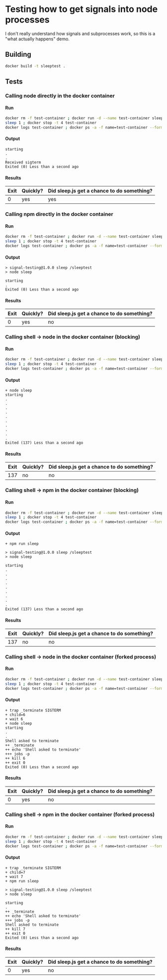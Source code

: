 # Testing how to get signals into node processes

I don't really understand how signals and subprocesses work, so this is a "what actually happens" demo.

## Building
```sh
docker build -t sleeptest .
```

## Tests

### Calling node directly in the docker container
#### Run
```sh
docker rm -f test-container ; docker run -d --name test-container sleeptest node sleep
sleep 1 ; docker stop -t 4 test-container
docker logs test-container ; docker ps -a -f name=test-container --format "{{.Status}}"

```

#### Output
```
starting
.
.
Received sigterm
Exited (0) Less than a second ago
```

#### Results
| Exit | Quickly? | Did sleep.js get a chance to do something? |
| --- | --- | --- |
| 0 | yes | yes |

### Calling npm directly in the docker container

#### Run
```sh
docker rm -f test-container ; docker run -d --name test-container sleeptest npm run sleep
sleep 1 ; docker stop -t 4 test-container
docker logs test-container ; docker ps -a -f name=test-container --format "{{.Status}}"

```

#### Output
```
> signal-testing@1.0.0 sleep /sleeptest
> node sleep

starting
.
Exited (0) Less than a second ago
```

#### Results
| Exit | Quickly? | Did sleep.js get a chance to do something? |
| --- | --- | --- |
| 0 | yes | no |

### Calling shell -> node in the docker container (blocking)
#### Run
```sh
docker rm -f test-container ; docker run -d --name test-container sleeptest ./sh/call-node-sync.sh
sleep 1 ; docker stop -t 4 test-container
docker logs test-container ; docker ps -a -f name=test-container --format "{{.Status}}"

```

#### Output
```
+ node sleep
starting
.
.
.
.
.
.
.
.
.
.
Exited (137) Less than a second ago
```

#### Results
| Exit | Quickly? | Did sleep.js get a chance to do something? |
| --- | --- | --- |
| 137 | no | no |

### Calling shell -> npm in the docker container (blocking)
#### Run
```sh
docker rm -f test-container ; docker run -d --name test-container sleeptest ./sh/call-npm-sync.sh
sleep 1 ; docker stop -t 4 test-container
docker logs test-container ; docker ps -a -f name=test-container --format "{{.Status}}"

```

#### Output
```
+ npm run sleep

> signal-testing@1.0.0 sleep /sleeptest
> node sleep

starting
.
.
.
.
.
.
.
.
.
Exited (137) Less than a second ago
```

#### Results
| Exit | Quickly? | Did sleep.js get a chance to do something? |
| --- | --- | --- |
| 137 | no | no |

### Calling shell -> node in the docker container (forked process)
#### Run
```sh
docker rm -f test-container ; docker run -d --name test-container sleeptest ./sh/call-node-async.sh
sleep 1 ; docker stop -t 4 test-container
docker logs test-container ; docker ps -a -f name=test-container --format "{{.Status}}"

```

#### Output
```
+ trap _terminate SIGTERM
+ child=6
+ wait 6
+ node sleep
starting
.
.
Shell asked to terminate
++ _terminate
++ echo 'Shell asked to terminate'
+++ jobs -p
++ kill 6
++ exit 0
Exited (0) Less than a second ago
```

#### Results
| Exit | Quickly? | Did sleep.js get a chance to do something? |
| --- | --- | --- |
| 0 | yes | no |

### Calling shell -> npm in the docker container (forked process)
#### Run
```sh
docker rm -f test-container ; docker run -d --name test-container sleeptest ./sh/call-npm-async.sh
sleep 1 ; docker stop -t 4 test-container
docker logs test-container ; docker ps -a -f name=test-container --format "{{.Status}}"

```

#### Output
```
+ trap _terminate SIGTERM
+ child=7
+ wait 7
+ npm run sleep

> signal-testing@1.0.0 sleep /sleeptest
> node sleep

starting
.
++ _terminate
++ echo 'Shell asked to terminate'
+++ jobs -p
Shell asked to terminate
++ kill 7
++ exit 0
Exited (0) Less than a second ago
```

#### Results
| Exit | Quickly? | Did sleep.js get a chance to do something? |
| --- | --- | --- |
| 0 | yes | no |
